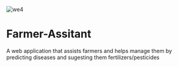
![we4](https://github.com/Mohammedlodghar/Farmer-Assitant/assets/58025557/97af9731-484d-4cb3-8d0c-bac4f96634ea)
# Farmer-Assitant
A web application that assists farmers and helps manage them by predicting diseases and sugesting them fertilizers/pesticides
